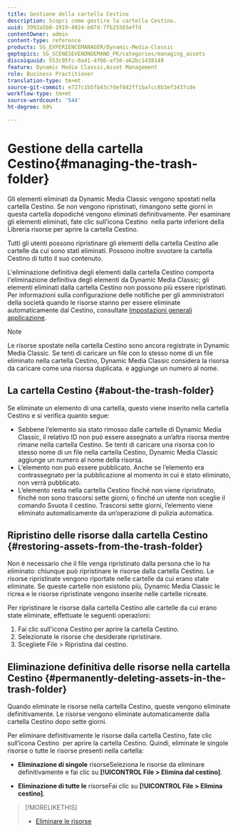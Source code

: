 ```yaml
---
title: Gestione della cartella Cestino
description: Scopri come gestire la cartella Cestino.
uuid: 3992a5b8-1919-4924-b07d-7fb25565effd
contentOwner: admin
content-type: reference
products: SG_EXPERIENCEMANAGER/Dynamic-Media-Classic
geptopics: SG_SCENESEVENONDEMAND_PK/categories/managing_assets
discoiquuid: 553c95fc-0a41-4f06-af50-a62bc1438149
feature: Dynamic Media Classic,Asset Management
role: Business Practitioner
translation-type: tm+mt
source-git-commit: e727c1b5fb43c7def842ff1bafcc8b3ef3437cde
workflow-type: tm+mt
source-wordcount: '544'
ht-degree: 60%

---
```



# Gestione della cartella Cestino{#managing-the-trash-folder}

Gli elementi eliminati da Dynamic Media Classic vengono spostati nella cartella Cestino. Se non vengono ripristinati, rimangono sette giorni in questa cartella dopodiché vengono eliminati definitivamente. Per esaminare gli elementi eliminati, fate clic sull’icona Cestino  nella parte inferiore della Libreria risorse per aprire la cartella Cestino.

Tutti gli utenti possono ripristinare gli elementi della cartella Cestino alle cartelle da cui sono stati eliminati. Possono inoltre svuotare la cartella Cestino di tutto il suo contenuto.

L&#39;eliminazione definitiva degli elementi dalla cartella Cestino comporta l&#39;eliminazione definitiva degli elementi da Dynamic Media Classic; gli elementi eliminati dalla cartella Cestino non possono più essere ripristinati. Per informazioni sulla configurazione delle notifiche per gli amministratori della società quando le risorse stanno per essere eliminate automaticamente dal Cestino, consultate [Impostazioni generali applicazione](application-setup.md#general_settings).

>[!NOTE]
>
>Le risorse spostate nella cartella Cestino sono ancora registrate in Dynamic Media Classic. Se tenti di caricare un file con lo stesso nome di un file eliminato nella cartella Cestino, Dynamic Media Classic considera la risorsa da caricare come una risorsa duplicata. e aggiunge un numero al nome.

## La cartella Cestino {#about-the-trash-folder}

Se eliminate un elemento di una cartella, questo viene inserito nella cartella Cestino e si verifica quanto segue:

* Sebbene l’elemento sia stato rimosso dalle cartelle di Dynamic Media Classic, il relativo ID non può essere assegnato a un’altra risorsa mentre rimane nella cartella Cestino. Se tenti di caricare una risorsa con lo stesso nome di un file nella cartella Cestino, Dynamic Media Classic aggiunge un numero al nome della risorsa.
* L’elemento non può essere pubblicato. Anche se l’elemento era contrassegnato per la pubblicazione al momento in cui è stato eliminato, non verrà pubblicato.
* L’elemento resta nella cartella Cestino finché non viene ripristinato, finché non sono trascorsi sette giorni, o finché un utente non sceglie il comando Svuota il cestino. Trascorsi sette giorni, l’elemento viene eliminato automaticamente da un’operazione di pulizia automatica.

## Ripristino delle risorse dalla cartella Cestino  {#restoring-assets-from-the-trash-folder}

Non è necessario che il file venga ripristinato dalla persona che lo ha eliminato: chiunque può ripristinare le risorse dalla cartella Cestino. Le risorse ripristinate vengono riportate nelle cartelle da cui erano state eliminate. Se queste cartelle non esistono più, Dynamic Media Classic le ricrea e le risorse ripristinate vengono inserite nelle cartelle ricreate.

Per ripristinare le risorse dalla cartella Cestino alle cartelle da cui erano state eliminate, effettuate le seguenti operazioni:

1. Fai clic sull&#39;icona Cestino per aprire la cartella Cestino.
1. Selezionate le risorse che desiderate ripristinare.
1. Scegliete File > Ripristina dal cestino.

## Eliminazione definitiva delle risorse nella cartella Cestino  {#permanently-deleting-assets-in-the-trash-folder}

Quando eliminate le risorse nella cartella Cestino, queste vengono eliminate definitivamente. Le risorse vengono eliminate automaticamente dalla cartella Cestino dopo sette giorni.

Per eliminare definitivamente le risorse dalla cartella Cestino, fate clic sull’icona Cestino  per aprire la cartella Cestino. Quindi, eliminate le singole risorse o tutte le risorse presenti nella cartella:

* **Eliminazione di singole** risorseSeleziona le risorse da eliminare definitivamente e fai clic su  **[!UICONTROL File > Elimina dal cestino]**.

* **Eliminazione di tutte le** risorseFai clic su  **[!UICONTROL File > Elimina cestino]**.

>[!MORELIKETHIS]
>
>* [Eliminare le risorse](moving-renaming-deleting-assets.md#delete_assets)

